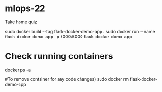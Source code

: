 # mlops-22
Take home quiz


sudo docker build --tag flask-docker-demo-app .
sudo docker run --name flask-docker-demo-app -p 5000:5000 flask-docker-demo-app

# Check running containers
docker ps -a


#To remove container for any code changes)
sudo docker rm flask-docker-demo-app
